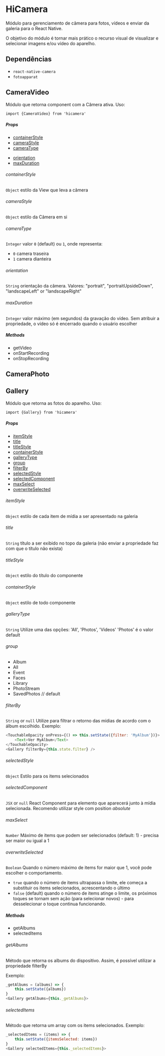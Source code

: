 # HiCamera

Módulo para gerenciamento de câmera para fotos, vídeos e enviar da galeria para o React Native.

O objetivo do módulo é tornar mais prático o recurso visual de visualizar e selecionar imagens e/ou vídeo do aparelho.

## Dependências
- `react-native-camera`
- `fotoapparat`

## CameraVideo

Módulo que retorna component com a Câmera ativa. Uso:

```
import {CameraVideo} from 'hicamera'
```

##### Props
* [containerStyle](#containerStyle)
* [cameraStyle](#cameraStyle)
* [cameraType](#cameraType)
<!-- * [quality](#quality) -->
* [orientation](#orientation)
* [maxDuration](#maxDuration)

###### containerStyle
`Object` estilo da View que leva a câmera

###### cameraStyle
`Object` estilo da Câmera em si

###### cameraType
`Integer` valor `0` (default) ou `1`, onde representa:
- `0` camera traseira
- `1` camera dianteira

<!-- ###### quality
`Object` estilo da Câmera em si -->

###### orientation
`String` orientação da câmera. Valores: "portrait", "portraitUpsideDown", "landscapeLeft" or "landscapeRight"

###### maxDuration
`Integer` valor máximo (em segundos) da gravação do vídeo. Sem atribuir a propriedade, o vídeo só é encerrado quando o usuário escolher

##### Methods
* getVideo
* onStartRecording
* onStopRecording


## CameraPhoto

## Gallery

Módulo que retorna as fotos do aparelho. Uso:

```
import {Gallery} from 'hicamera'
```

##### Props
* [itemStyle](#itemStyle)
* [title](#title)
* [titleStyle](#titleStyle)
* [containerStyle](#containerStyle)
* [galleryType](#galleryType)
* [group](#group)
* [filterBy](#filterBy)
* [selectedStyle](#selectedStyle)
* [selectedComponent](#selectedComponent)
* [maxSelect](#maxSelect)
* [overwriteSelected](#overwriteSelected)


###### itemStyle
`Object` estilo de cada item de mídia a ser apresentado na galeria

###### title
`String` título a ser exibido no topo da galeria (não enviar a propriedade faz com que o título não exista)

###### titleStyle
`Object` estilo do título do componente

###### containerStyle
`Object` estilo de todo componente

###### galleryType
`String` Utilize uma das opções: 'All', 'Photos', 'Videos'
'Photos' é o valor default

###### group
- Album
- All
- Event
- Faces
- Library
- PhotoStream
- SavedPhotos // default

###### filterBy
`String` or `null` Utilize para filtrar o retorno das mídias de acordo com o álbum escolhido.
Exemplo:
```javascript
<TouchableOpacity onPress={() => this.setState({filter: 'MyAlbum'})}>
    <Text>Ver MyAlbum</Text>
</TouchableOpacity>
<Gallery filterBy={this.state.filter} />
```

###### selectedStyle
`Object` Estilo para os items selecionados

###### selectedComponent
`JSX` or `null`
React Component para elemento que aparecerá junto à mídia selecionada.
Recomendo utilizar style com position *absolute*

###### maxSelect
`Number` Máximo de items que podem ser selecionados (default: 1) - precisa ser maior ou igual a 1

###### overwriteSelected
`Boolean` Quando o número máximo de items for maior que 1, você pode escolher o comportamento. 
- `true` quando o número de items ultrapassa o limite, ele começa a substituir os items selecionados, acrescentando o último
- `false` (default) quando o número de items atinge o limite, os próximos toques se tornam sem ação (para selecionar novos) - para desselecionar o toque continua funcionando.

##### Methods
* getAlbums
* selectedItems

###### getAlbums
Método que retorna os albums do dispositivo. Assim, é possível utilizar a propriedade filterBy

Exemplo:
```javascript
_getAlbums = (albums) => {
    this.setState({albums})
}
<Gallery getAlbums={this._getAlbums}>
```

###### selectedItems
Método que retorna um array com os items selecionados.
Exemplo:
```javascript
_selectedItems = (items) => {
    this.setState({itemsSelected: items})
}
<Gallery selectedItems={this._selectedItems}>
```


